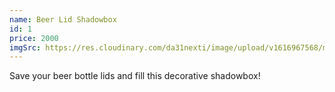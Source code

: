 ```yaml
---
name: Beer Lid Shadowbox
id: 1
price: 2000
imgSrc: https://res.cloudinary.com/da31nexti/image/upload/v1616967568/made-by-melanie/beer_shadowbox_oawtsf.jpg
---
```


Save your beer bottle lids and fill this decorative shadowbox!